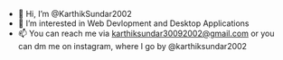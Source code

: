 - 👋 Hi, I’m @KarthikSundar2002
- 👀 I’m interested in Web Devlopment and Desktop Applications
- 📫 You can reach me via karthiksundar30092002@gmail.com or you can dm me on instagram, where I go by @karthiksundar2002


